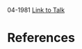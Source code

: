 

04-1981
[Link to Talk](https://www.churchofjesuschrist.org/study/general-conference/1981/04/priesthood-session?lang=eng)



# References
